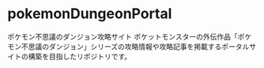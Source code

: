 # pokemonDungeonPortal
ポケモン不思議のダンジョン攻略サイト
ポケットモンスターの外伝作品「ポケモン不思議のダンジョン」シリーズの攻略情報や攻略記事を掲載するポータルサイトの構築を目指したリポジトリです。
